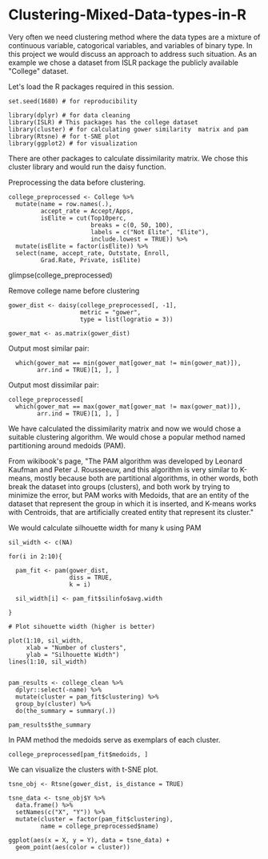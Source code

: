 # Clustering-Mixed-Data-types-in-R

Very often we need clustering method where the data types are a mixture of continuous variable, catogorical variables, and variables of binary type. In this project we would discuss an approach to address such situation. As an example we chose a dataset from ISLR package the publicly available "College" dataset.

Let's load the R packages required in this session.
```
set.seed(1680) # for reproducibility

library(dplyr) # for data cleaning
library(ISLR) # This packages has the college dataset
library(cluster) # for calculating gower similarity  matrix and pam
library(Rtsne) # for t-SNE plot
library(ggplot2) # for visualization
```

There are other packages to calculate dissimilarity matrix. We chose this cluster library and would run the daisy function.


Preprocessing the data before clustering.

```
college_preprocessed <- College %>%
  mutate(name = row.names(.),
         accept_rate = Accept/Apps,
         isElite = cut(Top10perc,
                       breaks = c(0, 50, 100),
                       labels = c("Not Elite", "Elite"),
                       include.lowest = TRUE)) %>%
  mutate(isElite = factor(isElite)) %>%
  select(name, accept_rate, Outstate, Enroll,
         Grad.Rate, Private, isElite)
```
glimpse(college_preprocessed)


Remove college name before clustering

```
gower_dist <- daisy(college_preprocessed[, -1],
                    metric = "gower",
                    type = list(logratio = 3))
                                       
gower_mat <- as.matrix(gower_dist)
```

Output most similar pair:

```college_preprocessed[
  which(gower_mat == min(gower_mat[gower_mat != min(gower_mat)]),
        arr.ind = TRUE)[1, ], ]                    
```
Output most dissimilar pair:

```
college_preprocessed[
  which(gower_mat == max(gower_mat[gower_mat != max(gower_mat)]),
        arr.ind = TRUE)[1, ], ]
```   
 We have calculated the dissimilarity matrix and now we would chose a suitable clustering algorithm. We would chose a popular method named partitioning around medoids (PAM).
 
 From wikibook's page, "The PAM algorithm was developed by Leonard Kaufman and Peter J. Rousseeuw, and this algorithm is very similar to K-means, mostly because both are partitional algorithms, in other words, both break the dataset into groups (clusters), and both work by trying to minimize the error, but PAM works with Medoids, that are an entity of the dataset that represent the group in which it is inserted, and K-means works with Centroids, that are artificially created entity that represent its cluster."
 
 
 We would calculate silhouette width for many k using PAM

```
sil_width <- c(NA)

for(i in 2:10){
  
  pam_fit <- pam(gower_dist,
                 diss = TRUE,
                 k = i)
  
  sil_width[i] <- pam_fit$silinfo$avg.width
  
}
```

```
# Plot sihouette width (higher is better)

plot(1:10, sil_width,
     xlab = "Number of clusters",
     ylab = "Silhouette Width")
lines(1:10, sil_width)
```


``` pam_fit <- pam(gower_dist, diss = TRUE, k = 3)

pam_results <- college_clean %>%
  dplyr::select(-name) %>%
  mutate(cluster = pam_fit$clustering) %>%
  group_by(cluster) %>%
  do(the_summary = summary(.))

pam_results$the_summary

```
In PAM method the medoids serve as exemplars of each cluster.
```
college_preprocessed[pam_fit$medoids, ]
```

We can visualize the clusters with t-SNE plot.

```
tsne_obj <- Rtsne(gower_dist, is_distance = TRUE)

tsne_data <- tsne_obj$Y %>%
  data.frame() %>%
  setNames(c("X", "Y")) %>%
  mutate(cluster = factor(pam_fit$clustering),
         name = college_preprocessed$name)

ggplot(aes(x = X, y = Y), data = tsne_data) +
  geom_point(aes(color = cluster))
```

 
